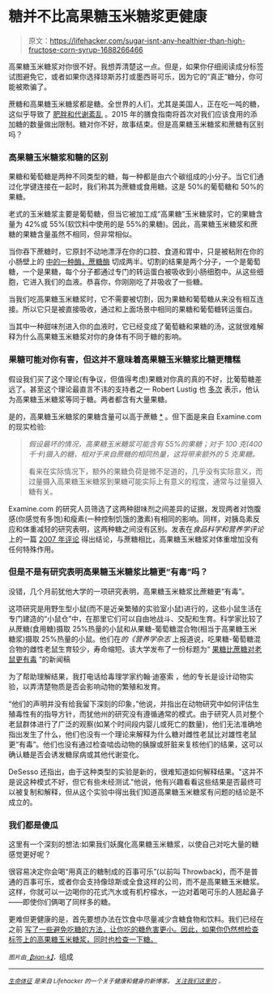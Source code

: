 # 糖并不比高果糖玉米糖浆更健康

> 原文：<https://lifehacker.com/sugar-isnt-any-healthier-than-high-fructose-corn-syrup-1688266466>

高果糖玉米糖浆对你很不好。我想弄清楚这一点。但是，如果你仔细阅读成分标签试图避免它，或者如果你选择琼斯苏打或墨西哥可乐，因为它的“真正”糖分，你可能被欺骗了。



蔗糖和高果糖玉米糖浆都是糖。全世界的人们，尤其是美国人，正在吃一吨的糖，这似乎导致了 [肥胖和代谢紊乱](http://authoritynutrition.com/sugar-the-worst-ingredient-in-the-diet/) 。2015 年的膳食指南将首次对我们应该食用的添加糖的数量做出限制。糖对你不好，故事结束。但是高果糖玉米糖浆和蔗糖有区别吗？

### 高果糖玉米糖浆和糖的区别

果糖和葡萄糖是两种不同类型的糖，每一种都是由六个碳组成的小分子。当它们通过化学键连接在一起时，我们称其为蔗糖或食用糖。这是 50%的葡萄糖和 50%的果糖。

老式的玉米糖浆主要是葡萄糖，但当它被加工成“高果糖”玉米糖浆时，它的果糖含量为 42%或 55%(软饮料中使用的是 55%的果糖)。因此，高果糖玉米糖浆和蔗糖的果糖含量虽然不相同，但非常相似。

当你吞下蔗糖时，它原封不动地漂浮在你的口腔、食道和胃中，只是被粘附在你的小肠壁上的 [中的一种酶，蔗糖酶](http://www.vivo.colostate.edu/hbooks/pathphys/digestion/smallgut/absorb_sugars.html) 切成两半。切割的结果是两个分子，一个是葡萄糖，一个是果糖，每个分子都通过专门的转运蛋白被吸收到小肠细胞中。从这些细胞，它进入我们的血液。恭喜你，你刚刚吃了并吸收了一些糖。

当我们吃高果糖玉米糖浆时，它不需要被切割，因为果糖和葡萄糖从来没有相互连接。所以它只是被直接吸收，通过和上面场景中相同的果糖和葡萄糖转运蛋白。

当其中一种甜味剂进入你的血液时，它已经变成了葡萄糖和果糖的汤，这就很难解释为什么高果糖玉米糖浆对你的身体有不同于糖的影响。

### 果糖可能对你有害，但这并不意味着高果糖玉米糖浆比糖更糟糕

假设我们买了这个理论(有争议，但值得考虑)果糖对你真的真的不好，比葡萄糖差远了。甚至这个理论最直言不讳的支持者之一 Robert Lustig 也 [多次](http://en.wikipedia.org/wiki/Robert_Lustig#Sugar_v._HFCS_controversy) 表示，他认为高果糖玉米糖浆等同于糖。两者都含有大量果糖。

是的，高果糖玉米糖浆的果糖含量可以高于蔗糖 [*](https://lifehacker.com/1688288249) 。但下面是来自 Examine.com的现实检验:

> *假设最坏的情况，高果糖玉米糖浆可能含有 55%的果糖；对于 100 克(400 千卡)摄入的糖，相对于来自蔗糖的相同热量，这将带来额外的 5 克果糖。*
> 
> 看来在实际情况下，额外的果糖负荷是微不足道的，几乎没有实际意义，而过量摄入高果糖玉米糖浆到果糖可能实际上有意义的程度，通常与过量摄入糖有关。

Examine.com 的研究人员筛选了这两种甜味剂之间差异的证据，发现两者对饱腹感(你感觉有多饱)和瘦素(一种控制饥饿的激素)有相同的影响。同样，对胰岛素反应和体重减轻的研究表明，这两种糖之间没有区别。发表在*食品科学和营养学评论*上的一篇 [2007 年评论](http://www.ncbi.nlm.nih.gov/pubmed/17653981) 得出结论，与蔗糖相比，高果糖玉米糖浆对体重增加没有任何特殊作用。

### 但是不是有研究表明高果糖玉米糖浆比糖更“有毒”吗？

没错，几个月前犹他大学的一项研究表明，高果糖玉米糖浆比蔗糖更“有毒”。

这项研究是用野生型小鼠(而不是近亲繁殖的实验室小鼠)进行的，这些小鼠生活在专门建造的“小鼠仓”中，在那里它们可以自由地战斗、交配和生育。科学家比较了从蔗糖(食用糖)摄取 25%热量的小鼠和从果糖-葡萄糖混合物(相当于高果糖玉米糖浆)摄取 25%热量的小鼠。他们在*的《营养学杂志* 上报道说，吃果糖-葡萄糖混合物的雌性老鼠生育较少，寿命缩短。该大学发布了一份标题为“ [果糖比蔗糖对老鼠更有毒](http://unews.utah.edu/news_releases/fructose-more-toxic-than-table-sugar-in-mice/) ”的新闻稿

为了帮助理解结果，我打电话给毒理学家约翰·迪塞索 ，他的专长是设计动物实验，以弄清楚物质是否会影响动物的繁殖和发育。

“他们的声明并没有给我留下深刻的印象，”他说，并指出在动物研究中如何评估生殖毒性有的指导方针，而犹他州的研究没有遵循通常的模式。由于研究人员对整个老鼠群体进行了广泛的观察(如某个时间段内婴儿或死亡的数量)，他们无法准确地指出发生了什么，他们也没有一个理论来解释为什么糖对雌性老鼠比对雄性老鼠更“有毒”。他们也没有通过检查啮齿动物的胰腺或肝脏来复核他们的结果，这可以确认糖是否会诱发糖尿病或其他代谢变化。

DeSesso 还指出，由于这种类型的实验是新的，很难知道如何解释结果。"这并不是说这种模式不好，但它有些未经测试."他说，他有兴趣看看这些结果是否最终可以被复制和解释，但从这个实验中得出我们知道高果糖玉米糖浆有问题的结论是不成立的。

### 我们都是傻瓜

这里有一个深刻的想法:如果我们妖魔化高果糖玉米糖浆，以使自己对吃大量的糖感觉更好呢？

很容易决定你会喝“用真正的糖制成的百事可乐”(以前叫 Throwback)，而不是普通的百事可乐，或者你会支持像琼斯或全食这样的公司，而不是高果糖玉米糖浆。这样，你就可以一边喝你的花式汽水或有机柠檬水，一边对着喝可乐的人翘起鼻子——即使你们俩喝了同样多的糖。

更难但更健康的是，首先要想办法在饮食中尽量减少含糖食物和饮料。我们已经在 之前 [写了一些避免吃糖的方法，让你吃的糖危害更小。因此，如果你仍然想检查标签上的高果糖玉米糖浆，同时也检查一下糖。](https://lifehacker.com/what-sugar-actually-does-to-your-brain-and-body-5809331)

*<small>图片由</small>*[*<small>【blan-k】</small>*](http://www.shutterstock.com/pic-196053947/stock-vector-question-mark-sign-icon-help-symbol-faq-sign-seamless-diagonal-lines-texture-blue-grunge.html?src=id&ws=1)<small>，</small>组成

* * *

[*<small>生命体征</small>*](http://vitals.lifehacker.com/) *<small>是来自 Lifehacker 的一个关于健康和健身的新博客。</small>* [*<small>关注我们这里的</small>*](https://twitter.com/VitalsLH) <small>*。*</small>